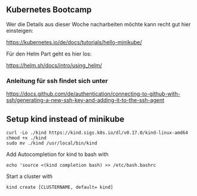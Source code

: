 ## Kubernetes Bootcamp

Wer die Details aus dieser Woche nacharbeiten möchte kann recht gut hier einsteigen:

https://kubernetes.io/de/docs/tutorials/hello-minikube/

Für den Helm Part geht es hier los:

https://helm.sh/docs/intro/using_helm/




### Anleitung für ssh findet sich unter

https://docs.github.com/de/authentication/connecting-to-github-with-ssh/generating-a-new-ssh-key-and-adding-it-to-the-ssh-agent




## Setup kind instead of minikube
```
curl -Lo ./kind https://kind.sigs.k8s.io/dl/v0.17.0/kind-linux-amd64
chmod +x ./kind
sudo mv ./kind /usr/local/bin/kind
```

Add Autocompletion for kind to bash with  
```
echo 'source <(kind completion bash) >> /etc/bash.bashrc
```

Start a cluster with
```
kind create [CLUSTERNAME, default= kind]
```
